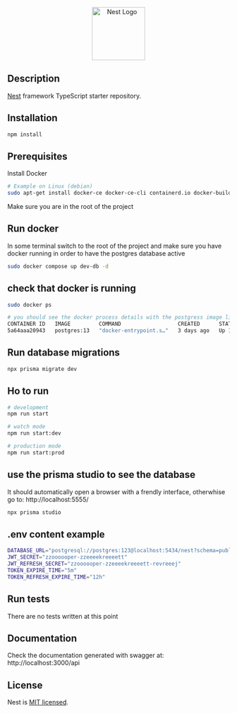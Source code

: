 
<p align="center">
  <a href="http://nestjs.com/" target="blank"><img src="https://nestjs.com/img/logo-small.svg" width="120" alt="Nest Logo" /></a>
</p>

[circleci-image]: https://img.shields.io/circleci/build/github/nestjs/nest/master?token=abc123def456
[circleci-url]: https://circleci.com/gh/nestjs/nest

## Description

[Nest](https://github.com/nestjs/nest) framework TypeScript starter repository.

## Installation

```bash
npm install
```

## Prerequisites

Install Docker

```bash
# Example on Linux (debian)
sudo apt-get install docker-ce docker-ce-cli containerd.io docker-buildx-plugin docker-compose-plugin
```

Make sure you are in the root of the project


## Run docker
In some terminal switch to the root of the project and make sure you have docker running in order to have the postgres database active

```bash
sudo docker compose up dev-db -d
```

## check that docker is running

```bash
sudo docker ps

# you should see the docker process details with the postgress image like this
CONTAINER ID   IMAGE         COMMAND                  CREATED      STATUS        PORTS                                         NAMES
5a64aaa20943   postgres:13   "docker-entrypoint.s…"   3 days ago   Up 12 hours   0.0.0.0:5434->5432/tcp, [::]:5434->5432/tcp   simple-rest-api-dev-db-1
```

## Run database migrations

```bash
npx prisma migrate dev
```

## Ho to run

```bash
# development
npm run start

# watch mode
npm run start:dev

# production mode
npm run start:prod
```


## use the prisma studio to see the database

It should automatically open a browser with a frendly interface, otherwhise go to: http://localhost:5555/

```bash
npx prisma studio
```

## .env content example

```bash
DATABASE_URL="postgresql://postgres:123@localhost:5434/nest?schema=public"
JWT_SECRET="zzoooooper-zzeeeekreeeett"
JWT_REFRESH_SECRET="zzoooooper-zzeeeekreeeett-revreeej"
TOKEN_EXPIRE_TIME="5m"
TOKEN_REFRESH_EXPIRE_TIME="12h"
```

## Run tests

There are no tests written at this point

## Documentation

Check the documentation generated with swagger at: http://localhost:3000/api

## License

Nest is [MIT licensed](https://github.com/nestjs/nest/blob/master/LICENSE).
